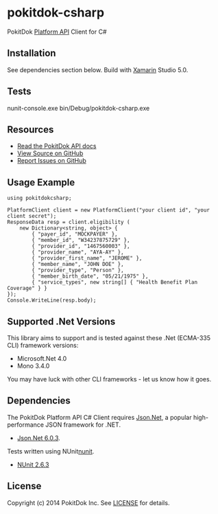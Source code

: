 pokitdok-csharp
===============

PokitDok [Platform API][apidocs] Client for C#

## Installation
See dependencies section below.
Build with [Xamarin][xamarin] Studio 5.0.

[xamarin]: http://xamarin.com/

## Tests
nunit-console.exe bin/Debug/pokitdok-csharp.exe

## Resources
* [Read the PokitDok API docs][apidocs]
* [View Source on GitHub][code]
* [Report Issues on GitHub][issues]

[apidocs]: https://platform.pokitdok.com/dashboard#/documentation
[code]: https://github.com/PokitDokInc/pokitdok-csharp
[issues]: https://github.com/PokitDokInc/pokitdok-csharp/issues

## Usage Example

	using pokitdokcsharp;

	PlatformClient client = new PlatformClient("your client id", "your client secret");
	ResponseData resp = client.eligibility (
		new Dictionary<string, object> {
			{ "payer_id", "MOCKPAYER" },
			{ "member_id", "W34237875729" },
			{ "provider_id", "1467560003" },
			{ "provider_name", "AYA-AY" },
			{ "provider_first_name", "JEROME" },
			{ "member_name", "JOHN DOE" },
			{ "provider_type", "Person" },
			{ "member_birth_date", "05/21/1975" },
			{ "service_types", new string[] { "Health Benefit Plan Coverage" } }
	});
	Console.WriteLine(resp.body);


## Supported .Net Versions
This library aims to support and is tested against these .Net (ECMA-335 CLI) framework versions:

* Microsoft.Net 4.0
* Mono 3.4.0

You may have luck with other CLI frameworks - let us know how it goes.

## Dependencies
The PokitDok Platform API C# Client requires [Json.Net][jnk], a popular high-performance JSON framework for .NET.
* [Json.Net 6.0.3][json.net].

Tests written using NUnit[nunit].
* [NUnit 2.6.3][nunit263]

[jnk]: http://james.newtonking.com/json
[json.net]: https://github.com/JamesNK/Newtonsoft.Json/tree/6.0.3
[nunit]: http://www.nunit.org/index.php?p=home
[nunit263]: http://launchpad.net/nunitv2/trunk/2.6.3/+download/NUnit-2.6.3.zip

## License
Copyright (c) 2014 PokitDok Inc. See [LICENSE][license] for details.

[license]: LICENSE.txt